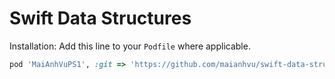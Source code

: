 Swift Data Structures
=====================

Installation: Add this line to your `Podfile` where applicable.

```ruby
pod 'MaiAnhVuPS1', :git => 'https://github.com/maianhvu/swift-data-structures.git', :branch => 'master'
```

